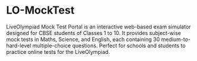 # LO-MockTest
LiveOlympiad Mock Test Portal is an interactive web-based exam simulator designed for CBSE students of Classes 1 to 10. It provides subject-wise mock tests in Maths, Science, and English, each containing 30 medium-to-hard-level multiple-choice questions. Perfect for schools and students to practice online tests for the LiveOlympiad.

